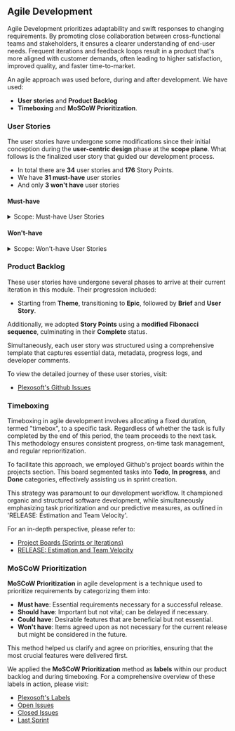 ## Agile Development

Agile Development prioritizes adaptability and swift responses to changing requirements. By promoting close collaboration between cross-functional teams and stakeholders, it ensures a clearer understanding of end-user needs. Frequent iterations and feedback loops result in a product that's more aligned with customer demands, often leading to higher satisfaction, improved quality, and faster time-to-market.

An agile approach was used before, during and after development. We have used:

- **User stories** and **Product Backlog**
- **Timeboxing** and **MoSCoW Prioritization**.

### User Stories

The user stories have undergone some modifications since their initial conception during the **user-centric design** phase at the **scope plane**. What follows is the finalized user story that guided our development process.

- In total there are **34** user stories and **176** Story Points.
- We have **31 must-have** user stories 
- And only **3 won't have** user stories 

#### Must-have

<details>
<summary>Scope: Must-have User Stories</summary>

| Theme | Epics | User Stories | Story Point |
|-------|-------|--------------|-------------|
| Homepage | Design Header | As a user, I want a clean, user-friendly header at the top of the page, so I can navigate easily and access the system's key features through the menu and dropdowns. | **4** |
| | Arrange Mixed Products & Service Cards in Rows | As a user, I want a prominent 'Product & Service' section under the header, displaying a mix of 'products' and 'services' so I can quickly overview current entries. | **4** |
| | | As a user, I want each card to display key product information so that I can click on what interests me. | **4** |
| | | As a user, I want a 'see more' button under the 'Product & Service' section so that I can view expanded results on a separate page. | **2** |
| | Present Product Cards in Rows | As a user, I want a 'Product' section below the 'Product & Service' row that showcases only products, so that I can preview them. | **4** |
| | | As a user, I want each card to display key 'Product' information, so that I know what I'm clicking on. | **2** |
| | | As a user, I want a 'see more' button under the 'Product' section so that I can view additional results on another page. | **2** |
| | Display Service Cards in Rows | As a user, I want a 'Service' section below the 'Product' row, focusing exclusively on services so that I can preview them. | **4** |
| | | As a user, I want each card to display key 'Service' information so that I understand what I'm selecting. | **2** |
| | | As a user, I want a 'see more' button under the 'Service' section so that I can access further results on a different page. | **1** |
| | Construct Footer | As a user, I want to see a footer at the page's end so that I get access to additional vital information, social media links, useful links, newsletter and legal data, etc. | **2** |
| Sign in/up & Dashboard | Link to Header | As a user or admin, I want a header link to 'sign in and  sign up', so that I can validate my login details on a separate page and access my dashboard. | **2** |
| | Social Media Login | As a user or admin, I want the option to log in or sign up using a social media account, so that I have a secure and smooth interaction with the system. | **7** |
| | Create User & Admin Dashboard | As a user or admin, after logging in or signing up, I want a useful dashboard with key stats & menu options relevant to my role so that  I can enable secure and efficient system interaction.  | **7** |
| | Build User & Admin Profile Management | As a user or admin, I want a section on the dashboard where I can edit and manage my profile, maintaining control over my data and safeguarding my privacy. | **7** |
| | Implement Verification System & Badge | As a user or admin, I want to verify my account via email to access the software marketplace. | **4** |
| | Delete Account Option | As a user, I want the option to delete my account from the dashboard so that I can preserve my privacy. | **4** |
| Product & Service Management | Establish Admin 'Product & Service' Creation | As an admin, I want to create, update & delete digital products & services from my dashboard and showcase them on the homepage so that I can leverage the software marketplace's potential. | **13** |
| | Design Product & Service Page | As a user, I want a separate page detailing the product or service I click on 'Buy Now', enabling me to initiate the purchase process and access more detailed information not present on the homepage. | **7** |
| | Enable System Feedback | As a user or admin, I want to receive success alerts or messages after certain system actions, like account creation or product purchase so that I keep enhancing my awareness of the actions taken. | **7** |
| | Develop Product & Service Metrics | s a user or admin, I want visibility on product or service metrics, such as purchase counts, likes, and comments, both on the homepage and dedicated pages so that they provide insight into the product's popularity and additional data.  | **13** |
| | Configure Role Visualization | As a user, visitor, or admin, I want a visual representation of my privileges based on my role so that it helps me realize the website's full potential | **7** |
| | Integrate Cart, Purchase & Download | As a user, I want to add products to my cart, experience a smooth payment process, and download the digital product immediately after payment so that I can minimize friction in my purchasing journey. | **13** |
| Search & Filter | Develop Category Menu | As a user, I want a 'Category' menu so that it streamlines my search for products & services. | **4** |
| | Incorporate Search Bar | As a user, I want a search engine so I that I can find specific products or services. | **7** |
| | Integrate Filter Function | As a user, I want a filter section on the same page, allowing me to sort by categories, price, license, ownership, etc. | **4** |
| Likes & Comments | Implement Likes & Comments | As a user, after a purchase, I want to like and comment on my product or service, and share my thoughts so that I can contribute to the community. | **4** |
| Accountability | Construct Contact Form | As a user, I desire a well-crafted contact page to reach the support team. | **4** |
| | Assemble FAQ Section | As a user, I seek a FAQ section on the support page, offering videos or articles for troubleshooting or answering Plexosoft Marketplace-related questions. | **4** |
| | Assemble Newsletter | As a user, I wish to subscribe to the site's newsletter with ease, staying updated with top offers, educational articles, and software news. | **4** |
| | Terms of Service & Privacy Policy (GDPR) | As a user, I want to easily access the terms of service & privacy policy (GDPR) pages, understanding my obligations and rights. | **4** |

</details>

#### Won't-have

<details>
<summary>Scope: Won't-have User Stories</summary>

| Theme                 | Epics                                | User Stories | Story Point |
|-----------------------|--------------------------------------|--------------|-------------|
| Accountability | Develop Support Button | As a user, I want a support button on the product & service page that redirects me to a contact form with pre-filled information based on my prior selection, reducing repetitive input. | **4** |
| | Integrate RSS Articles | As a user, I aspire to read top-quality articles from various sources within the marketplace, aiding my present and future decision-making. | **4** |
| | Implement Request Formats in Contact Form | As a user, I want predefined request formats in the contact form, ensuring effective communication of my ideas. | **4** |

</details>

### Product Backlog

These user stories have undergone several phases to arrive at their current iteration in this module. Their progression included:

- Starting from **Theme**, transitioning to **Epic**, followed by **Brief** and **User Story**.

Additionally, we adopted **Story Points** using a **modified Fibonacci sequence**, culminating in their **Complete** status.

Simultaneously, each user story was structured using a comprehensive template that captures essential data, metadata, progress logs, and developer comments.

To view the detailed journey of these user stories, visit:

- [Plexosoft's Github Issues](https://github.com/plexoio/py/issues)



### Timeboxing

Timeboxing in agile development involves allocating a fixed duration, termed "timebox", to a specific task. Regardless of whether the task is fully completed by the end of this period, the team proceeds to the next task. This methodology ensures consistent progress, on-time task management, and regular reprioritization.

To facilitate this approach, we employed Github's project boards within the projects section. This board segmented tasks into **Todo**, **In progress**, and **Done** categories, effectively assisting us in sprint creation.

This strategy was paramount to our development workflow. It championed organic and structured software development, while simultaneously emphasizing task prioritization and our predictive measures, as outlined in 'RELEASE: Estimation and Team Velocity'.

For an in-depth perspective, please refer to:

- [Project Boards (Sprints or Iterations)](https://github.com/plexoio/py/projects?query=is%3Aopen)
- [RELEASE: Estimation and Team Velocity](https://github.com/plexoio/py/issues/36)

### MoSCoW Prioritization

**MoSCoW Prioritization** in agile development is a technique used to prioritize requirements by categorizing them into:

- **Must have**: Essential requirements necessary for a successful release.
- **Should have**: Important but not vital; can be delayed if necessary.
- **Could have**: Desirable features that are beneficial but not essential.
- **Won't have**: Items agreed upon as not necessary for the current release but might be considered in the future.

This method helped us clarify and agree on priorities, ensuring that the most crucial features were delivered first.

We applied the **MoSCoW Prioritization** method as **labels** within our product backlog and during timeboxing. For a comprehensive overview of these labels in action, please visit:

- [Plexosoft's Labels](https://github.com/plexoio/py/labels)
- [Open Issues](https://github.com/plexoio/py/issues)
- [Closed Issues](https://github.com/plexoio/py/issues?q=is%3Aissue+is%3Aclosed)
- [Last Sprint](https://github.com/users/plexoio/projects/18)
